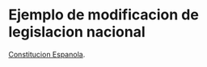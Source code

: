 # Ejemplo de modificacion de legislacion nacional

[Constitucion Espanola](./ConstitucionEspanola.md).